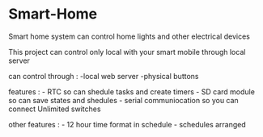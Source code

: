 # Smart-Home
Smart home system can control home lights and other electrical devices

This project can control only local with your smart mobile through local server


can control through :
 	-local web server
	-physical buttons
  
features : 
	- RTC so can shedule tasks and create timers
	- SD card module so can save states and shedules
	- serial communiocation so you can connect Unlimited switches

other features :
	- 12 hour time format in schedule
	- schedules arranged
